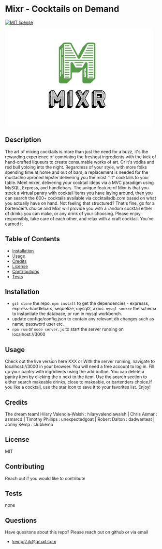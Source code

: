 # Mixr - Cocktails on Demand
  [![MIT license](https://img.shields.io/badge/License-MIT-blue.svg)](https://lbesson.mit-license.org/)

  ![mixr](./public/assets/images/mixr.png)
  ## Description 
  The art of mixing cocktails is more than just the need for a buzz, it's the rewarding experience of combining the freshest ingredients with the kick of hand-crafted liqueurs to create consumable works of art. Or it's vodka and red bull yoloing into the night. Regardless of your style, with more folks spending time at home and out of bars, a replacement is needed for the mustachio aproned hipster delivering you the most “lit” cocktails to your table. Meet mixer, delivering your cocktail ideas via a MVC paradigm using MySQL, Express, and handlebars. The unique feature of Mixr is that you stock a virtual pantry with cocktail items you have laying around, then you can search the 600+ cocktails available via cocktailsdb.com based on what you actually have on hand. Not feeling that structured? That's fine, go for a bartender’s choice and Mixr will provide you with a random cocktail either of drinks you can make, or any drink of your choosing. Please enjoy responsibly, take care of each other, and relax with a craft cocktail. You've earned it
  
  ## Table of Contents
  * [Installation](#installation)
  * [Usage](#usage)
  * [Credits](#credits)
  * [License](#license)
  * [Contributions](#contributing)
  * [Tests](#tests)
  
  ## Installation 
  - ```git clone``` the repo. ```npm install``` to get the dependencies - expresss, express-handlebars, sequelize, mysql2, axios. ```mysql source``` the schema to instantiate the database, or run in mysql workbench.
  -  update confige/config.json to contain any relevant db changes such as name, password user etc. 
  - ```npm rum``` or ```node server.js``` to start the server running on localhost://3000
  
  ## Usage
  Check out the live version here XXX or With the server running, navigate to localhost://3000 in your browser. You will need a free account to log in. Fill up your pantry with ingridients using the add button. You can delete a pantry item by clicking the x next to the item. Use the search section to either search makeable drinks, close to makeable, or bartenders choice.If you like a cocktail, use the star icon to save it to your favorites list. Enjoy!
  
  ## Credits
  The dream team! Hilary Valencia-Walsh : hilaryvalenciawalsh | Chris Asmar : asmarcd | Timothy Phillips : unexpectedgoat | Robert Dalton : dadwanteat | Jonny Kemp : clubkemp  
  
  ## License
  MIT
  
  ## Contributing
  Reach out if you would like to contribute
  
  ## Tests
  none
  
  ## Questions
  Have quesitons about this repo? Please reach out on github or via email
  * kempj2.jk@gmail.com